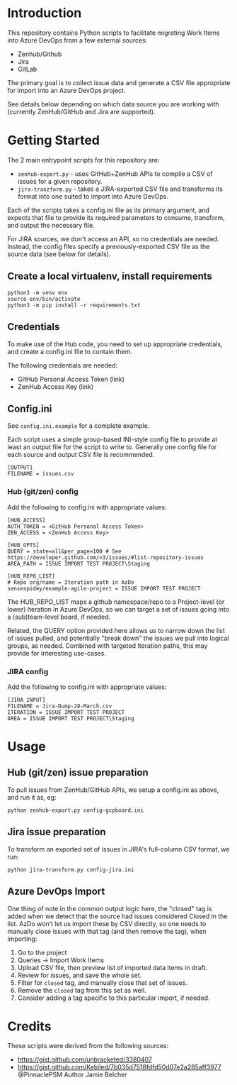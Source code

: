 # Introduction

This repository contains Python scripts to facilitate migrating Work Items into Azure DevOps from a few external sources:

- Zenhub/Github
- Jira
- GitLab

The primary goal is to collect issue data and generate a CSV file appropriate for import into an Azure DevOps project.

See details below depending on which data source you are working with (currently ZenHub/GitHub and Jira are supported).

# Getting Started

The 2 main entrypoint scripts for this repository are:

* `zenhub-export.py` - uses GitHub+ZenHub APIs to compile a CSV of issues for a given repository.
* `jira-tranzform.py` - takes a JIRA-exported CSV file and transforms its format into one suited to import into Azure DevOps.

Each of the scripts takes a config.ini file as its primary argument, and expects
that file to provide its required parameters to consume, transform, and output
the necessary file.

For JIRA sources, we don't access an API, so no credentials are needed. Instead, the config files specify a previously-exported CSV file as the source data (see below for details).

## Create a local virtualenv, install requirements

```
python3 -m venv env
source env/bin/activate
python3 -m pip install -r requirements.txt
```

## Credentials

To make use of the Hub code, you need to set up appropriate credentials, and
create a config.ini file to contain them.

The following credentials are needed:

- GitHub Personal Access Token (link)
- ZenHub Access Key (link)

##  Config.ini

See `config.ini.example` for a complete example.

Each script uses a simple group-based INI-style config file to provide at least
an output file for the script to write to.  Generally one config file for each
source and output CSV file is recommended.

```
[OUTPUT]
FILENAME = issues.csv
```

### Hub (git/zen) config

Add the following to config.ini with appropriate values:

```
[HUB_ACCESS]
AUTH_TOKEN = <GitHub Personal Access Token>
ZEN_ACCESS = <ZenHub Access Key>

[HUB_OPTS]
QUERY = state=all&per_page=100 # See https://developer.github.com/v3/issues/#list-repository-issues
AREA_PATH = ISSUE IMPORT TEST PROJECT\Staging

[HUB_REPO_LIST]
# Repo org/name = Iteration path in AzDo
sensespidey/example-agile-project = ISSUE IMPORT TEST PROJECT
```

The HUB_REPO_LIST maps a github namespace/repo to a Project-level (or lower)
Iteration in Azure DevOps, so we can target a set of issues going into a (sub)team-level board, if needed.

Related, the QUERY option provided here allows us to narrow down the list of
issues pulled, and potentially "break down" the issues we pull into logical groups, as needed. Combined with targeted Iteration paths, this may provide for interesting use-cases.

### JIRA config

Add the following to config.ini with appropriate values:

```
[JIRA_INPUT]
FILENAME = Jira-Dump-28-March.csv
ITERATION = ISSUE IMPORT TEST PROJECT
AREA = ISSUE IMPORT TEST PROJECT\Staging
```

# Usage

## Hub (git/zen) issue preparation

To pull issues from ZenHub/GitHub APIs, we setup a config.ini as above, and run it as, eg:

```
python zenhub-export.py config-gcpboard.ini
```

## Jira issue preparation

To transform an exported set of issues in JIRA's full-column CSV format, we run:

```
python jira-transform.py config-jira.ini
```

## Azure DevOps Import

One thing of note in the common output logic here, the "closed" tag is added when we detect that the source had issues considered Closed in the list. AzDo won't let us import these by CSV directly, so one needs to manually close issues with that tag (and then remove the tag), when importing:

1. Go to the project
2. Queries -> Import Work Items
3. Upload CSV file, then preview list of imported data items in draft.
4. Review for issues, and save the whole set.
5. Filter for `closed` tag, and manually close that set of issues.
6. Remove the `closed` tag from this set as well.
7. Consider adding a tag specific to this particular import, if needed.

# Credits

These scripts were derived from the following sources:

* https://gist.github.com/unbracketed/3380407
* https://gist.github.com/Kebiled/7b035d7518fdfd50d07e2a285aff3977 @PinnaclePSM Author Jamie Belcher
